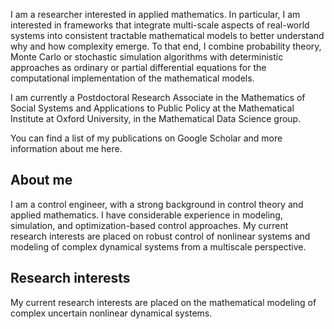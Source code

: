 I am a researcher interested in applied mathematics. In particular, I am interested in frameworks that integrate multi-scale aspects of real-world systems into consistent tractable mathematical models to better understand why and how complexity emerge. To that end, I combine probability theory, Monte Carlo or stochastic simulation algorithms with deterministic approaches as ordinary or partial differential equations for the computational implementation of the mathematical models.

I am currently a Postdoctoral Research Associate in the Mathematics of Social Systems and Applications to Public Policy at the Mathematical Institute at Oxford University, in the Mathematical Data Science group.

You can find a list of my publications on Google Scholar and more information about me here.



## About me

I am a control engineer, with a strong background in control theory and applied mathematics. I have considerable experience in modeling, simulation, and optimization-based control approaches. My current research interests are placed on robust control of nonlinear systems and modeling of complex dynamical systems from a multiscale perspective.

## Research interests

My current research interests are placed on the mathematical modeling of complex uncertain nonlinear dynamical systems.


